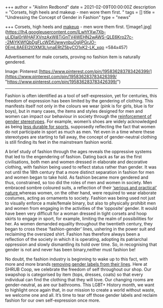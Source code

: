 +++
author = "Aislinn Redbond"
date = 2021-02-09T00:00:00Z
description = "Corsets, high heels and makeup - men wore them first. "
tags = []
title = "Undressing the Concept of Gender in Fashion"
type = "news"

+++
Corsets, high heels and [makeup](https://www.byrdie.com/history-makeup-gender) - men wore them first. ![image1.jpg](https://lh4.googleusercontent.com/lLwhYXw7Xb-uLlDIaI0rWHAFXVnzAxW8TiGnTV4WEHN2wAWS-QLE6Kro27c--2MiYKWfQbDgFLcWDfUwwynbuOgljPGrJO-0EmL8AEEl2IOXM3LlynaERtZ5byCO1xK2-LK_xqo =584x457)

Advertisement for male corsets, proving no fashion item is naturally gendered.

Image: Pinterest [https://www.pinterest.com/pin/195836283783426399/](https://www.pinterest.com/pin/195836283783426399/ "https://www.pinterest.com/pin/195836283783426399/")

***

Fashion is often identified as a tool of self-expression, yet for centuries, this freedom of expression has been limited by the gendering of clothing. This manifests itself not only in the colours we wear (pink is for girls, blue is for boys), but in many cases, the items and styles designed for men and women can impact our behaviour in society through the [reinforcement of gender stereotypes](https://www.huffpost.com/entry/gendering-childrens-clothing-is-hurting-our-future_b_5a25e1b2e4b0f0c7768d4385). For example, women’s shoes are widely acknowledged as being [less durable for sports](https://www.theguardian.com/commentisfree/2017/sep/11/school-shoes-girls-boys-hobbling-life-chances-flimsy-sturdy-sexism-gender), supposedly reflecting the fact that women do not participate in sport as much as men. Yet even in a time where these stereotypes are starting to fall away, the concept of gender-neutral clothing is still finding its feet in the mainstream fashion world.

A brief study of fashion through the ages reveals the oppressive systems that led to the engendering of fashion. Dating back as far as the first civilisations, both men and women dressed in elaborate and decorative clothing, with fashion being used to reflect status rather than gender. It was not until the 18th century that a more distinct separation in fashion for men and women began to take hold. As fashion became more gendered and thus, constrained, so too did the roles of men and women in society. Men embraced sombre coloured suits, a reflection of their [‘serious and practical’ nature ](https://qz.com/381790/sex-and-gender-arent-perfectly-binary-why-should-clothes-be/)whereas women, on the other hand, were required to wear elaborate costumes, acting as ornaments to society. Fashion was being used not just to visually enforce a male/female binary, but also to physically prohibit men and women from engaging in the activities of the ‘opposite’ gender. It would have been very difficult for a woman dressed in tight corsets and hoop skirts to engage in sport, for example, limiting the realm of possibilities for her. As women demanded equality throughout the twentieth century, they began to cross these ‘fashion-gender’ lines, ushering in the power suit and reclaiming the oversized shirt. Fashion has therefore always been a reflection of the society in which it is operating, adopting its patriarchal oppression and slowly dismantling its hold over time. So, in recognising that gender is not and never has been binary,neither must fashion be!

No doubt, the fashion industry is beginning to wake up to this fact, with more and more brands [removing gender labels from their lines](https://fashionjournal.com.au/fashion/nagnata-athleisure-gender-neutral/). Here at SHRUB Coop, we celebrate the freedom of self throughout our shop. Our swapshop is categorised by item (tops, dresses, coats) so that every individual can find the clothing that they will love. Our changing rooms are gender-neutral, as are our bathrooms. This LGBT+ History month, we want to highlight once again that, in our mission to create a world without waste, we welcome one and all. It’s time to tear off those gender labels and reclaim fashion for our own self-expression once more.